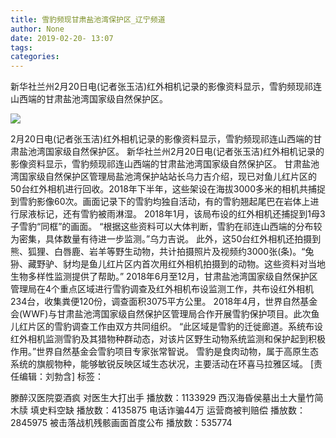 ```yaml
---
title: 雪豹频现甘肃盐池湾保护区_辽宁频道
author: None
date: 2019-02-20- 13:07
tags: 
categories: 
---
```

新华社兰州2月20日电(记者张玉洁)红外相机记录的影像资料显示，雪豹频现祁连山西端的甘肃盐池湾国家级自然保护区。
<!-- more -->
                
<img align="center" border="0" src="http://p2.ifengimg.com/a/2016/0810/204c433878d5cf9size1_w16_h16.png" />
                
            
2月20日电(记者张玉洁)红外相机记录的影像资料显示，雪豹频现祁连山西端的甘肃盐池湾国家级自然保护区。
新华社兰州2月20日电(记者张玉洁)红外相机记录的影像资料显示，雪豹频现祁连山西端的甘肃盐池湾国家级自然保护区。
甘肃盐池湾国家级自然保护区管理局盐池湾保护站站长乌力吉介绍，现已对鱼儿红片区的50台红外相机进行回收。2018年下半年，这些架设在海拔3000多米的相机共捕捉到雪豹影像60次。画面记录下的雪豹均独自活动，有的雪豹翘起尾巴在岩体上进行尿液标记，还有雪豹被雨淋湿。
2018年1月，该局布设的红外相机还捕捉到1母3子雪豹“同框”的画面。
“根据这些资料可以大体判断，雪豹在祁连山西端的分布较为密集，具体数量有待进一步监测。”乌力吉说。
此外，这50台红外相机还拍摄到熊、狐狸、白唇鹿、岩羊等野生动物，共计拍摄照片及视频约3000张(条)。“兔狲、藏野驴、豺均是鱼儿红片区内首次用红外相机拍摄到的动物。这些资料对当地生物多样性监测提供了帮助。”
2018年6月至12月，甘肃盐池湾国家级自然保护区管理局在4个重点区域进行雪豹调查及红外相机布设监测工作，共布设红外相机234台，收集粪便120份，调查面积3075平方公里。
2018年4月，世界自然基金会(WWF)与甘肃盐池湾国家级自然保护区管理局合作开展雪豹保护项目。此次鱼儿红片区的雪豹调查工作由双方共同组织。
“此区域是雪豹的迁徙廊道。系统布设红外相机监测雪豹及其猎物种群动态，对该片区野生动物系统监测和保护起到积极作用。”世界自然基金会雪豹项目专家张常智说。
雪豹是食肉动物，属于高原生态系统的旗舰物种，能够敏锐反映区域生态状况，主要活动在环喜马拉雅区域。
[责任编辑：刘勃含]
标签：
 
             
滕醉汉医院耍酒疯 对医生大打出手
播放数：1133929
西汉海昏侯墓出土大量竹简木牍 填史料空缺
播放数：4135875
电话诈骗44万 运营商被判赔偿
播放数：2845975
被击落战机残骸画面首度公布
播放数：535774
